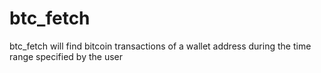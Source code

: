 # btc_fetch
btc_fetch will find bitcoin transactions of a wallet address during the time range specified by the user
